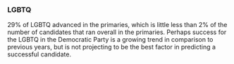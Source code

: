 ### LGBTQ 

29% of LGBTQ advanced in the primaries, which is little less than 2% of the number of candidates that ran overall in the primaries. Perhaps success for the LGBTQ in the Democratic Party is a growing trend in comparison to previous years, but is not projecting to be the best factor in predicting a successful candidate. 